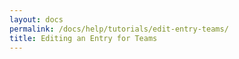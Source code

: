 ```yaml
---
layout: docs
permalink: /docs/help/tutorials/edit-entry-teams/
title: Editing an Entry for Teams
---
```


